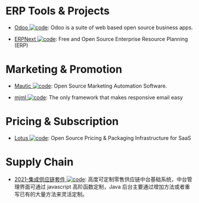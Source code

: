 # ERP Tools & Projects

- [Odoo ![code](https://ng-tech.icu/assets/code.svg)](https://github.com/odoo/odoo): Odoo is a suite of web based open source business apps.

- [ERPNext ![code](https://ng-tech.icu/assets/code.svg)](https://github.com/frappe/erpnext): Free and Open Source Enterprise Resource Planning (ERP)

# Marketing & Promotion

- [Mautic ![code](https://ng-tech.icu/assets/code.svg)](https://github.com/mautic/mautic): Open Source Marketing Automation Software.

- [mjml ![code](https://ng-tech.icu/assets/code.svg)](https://mjml.io/): The only framework that makes responsive email easy

# Pricing & Subscription

- [Lotus ![code](https://ng-tech.icu/assets/code.svg)](https://github.com/uselotus/lotus): Open Source Pricing & Packaging Infrastructure for SaaS

# Supply Chain

- [2021-集成供应链套件 ![code](https://ng-tech.icu/assets/code.svg)](https://github.com/doublechaintech/scm-biz-suite): 高度可定制零售供应链中台基础系统，中台管理界面可通过 javascript 高阶函数定制，Java 后台主要通过增加方法或者重写已有的大量方法来灵活定制。
